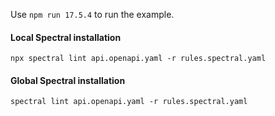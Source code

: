 Use `npm run 17.5.4` to run the example.

#### Local Spectral installation

```
npx spectral lint api.openapi.yaml -r rules.spectral.yaml
```

#### Global Spectral installation

```
spectral lint api.openapi.yaml -r rules.spectral.yaml
```
